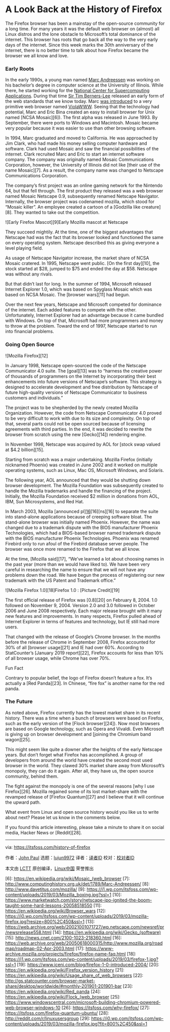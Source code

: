 [#]: collector: (lujun9972)
[#]: translator: (Moelf)
[#]: reviewer: ( )
[#]: publisher: ( )
[#]: url: ( )
[#]: subject: (A Look Back at the History of Firefox)
[#]: via: (https://itsfoss.com/history-of-firefox)
[#]: author: (John Paul https://itsfoss.com/author/john/)

A Look Back at the History of Firefox
======

The Firefox browser has been a mainstay of the open-source community for a long time. For many years it was the default web browser on (almost) all Linux distros and the lone obstacle to Microsoft’s total dominance of the internet. This browser has roots that go back all the way to the very early days of the internet. Since this week marks the 30th anniversary of the internet, there is no better time to talk about how Firefox became the browser we all know and love.

### Early Roots

In the early 1990s, a young man named [Marc Andreessen][1] was working on his bachelor’s degree in computer science at the University of Illinois. While there, he started working for the [National Center for Supercomputing Applications][2]. During that time [Sir Tim Berners-Lee][3] released an early form of the web standards that we know today. Marc [was introduced][4] to a very primitive web browser named [ViolaWWW][5]. Seeing that the technology had potential, Marc and Eric Bina created an easy to install browser for Unix named [NCSA Mosaic][6]). The first alpha was released in June 1993. By September, there were ports to Windows and Macintosh. Mosaic became very popular because it was easier to use than other browsing software.

In 1994, Marc graduated and moved to California. He was approached by Jim Clark, who had made his money selling computer hardware and software. Clark had used Mosaic and saw the financial possibilities of the internet. Clark recruited Marc and Eric to start an internet software company. The company was originally named Mosaic Communications Corporation, however, the University of Illinois did not like [their use of the name Mosaic][7]. As a result, the company name was changed to Netscape Communications Corporation.

The company’s first project was an online gaming network for the Nintendo 64, but that fell through. The first product they released was a web browser named Mosaic Netscape 0.9, subsequently renamed Netscape Navigator. Internally, the browser project was codenamed mozilla, which stood for “Mosaic killer”. An employee created a cartoon of a [Godzilla like creature][8]. They wanted to take out the competition.

![Early Firefox Mascot][9]Early Mozilla mascot at Netscape

They succeed mightily. At the time, one of the biggest advantages that Netscape had was the fact that its browser looked and functioned the same on every operating system. Netscape described this as giving everyone a level playing field.

As usage of Netscape Navigator increase, the market share of NCSA Mosaic cratered. In 1995, Netscape went public. [On the first day][10], the stock started at $28, jumped to $75 and ended the day at $58. Netscape was without any rivals.

But that didn’t last for long. In the summer of 1994, Microsoft released Internet Explorer 1.0, which was based on Spyglass Mosaic which was based on NCSA Mosaic. The [browser wars][11] had begun.

Over the next few years, Netscape and Microsoft competed for dominance of the internet. Each added features to compete with the other. Unfortunately, Internet Explorer had an advantage because it came bundled with Windows. On top of that, Microsoft had more programmers and money to throw at the problem. Toward the end of 1997, Netscape started to run into financial problems.

### Going Open Source

![Mozilla Firefox][12]

In January 1998, Netscape open-sourced the code of the Netscape Communicator 4.0 suite. The [goal][13] was to “harness the creative power of thousands of programmers on the Internet by incorporating their best enhancements into future versions of Netscape’s software. This strategy is designed to accelerate development and free distribution by Netscape of future high-quality versions of Netscape Communicator to business customers and individuals.”

The project was to be shepherded by the newly created Mozilla Organization. However, the code from Netscape Communicator 4.0 proved to be very difficult to work with due to its size and complexity. On top of that, several parts could not be open sourced because of licensing agreements with third parties. In the end, it was decided to rewrite the browser from scratch using the new [Gecko][14]) rendering engine.

In November 1998, Netscape was acquired by AOL for [stock swap valued at $4.2 billion][15].

Starting from scratch was a major undertaking. Mozilla Firefox (initially nicknamed Phoenix) was created in June 2002 and it worked on multiple operating systems, such as Linux, Mac OS, Microsoft Windows, and Solaris.

The following year, AOL announced that they would be shutting down browser development. The Mozilla Foundation was subsequently created to handle the Mozilla trademarks and handle the financing of the project. Initially, the Mozilla Foundation received $2 million in donations from AOL, IBM, Sun Microsystems, and Red Hat.

In March 2003, Mozilla [announced pl][16][a][16][ns][16] to separate the suite into stand-alone applications because of creeping software bloat. The stand-alone browser was initially named Phoenix. However, the name was changed due to a trademark dispute with the BIOS manufacturer Phoenix Technologies, which had a BIOS-based browser named trademark dispute with the BIOS manufacturer Phoenix Technologies. Phoenix was renamed Firebird only to run afoul of the Firebird database server people. The browser was once more renamed to the Firefox that we all know.

At the time, [Mozilla said][17], “We’ve learned a lot about choosing names in the past year (more than we would have liked to). We have been very careful in researching the name to ensure that we will not have any problems down the road. We have begun the process of registering our new trademark with the US Patent and Trademark office.”

![Mozilla Firefox 1.0][18]Firefox 1.0 : [Picture Credit][19]

The first official release of Firefox was [0.8][20] on February 8, 2004. 1.0 followed on November 9, 2004. Version 2.0 and 3.0 followed in October 2006 and June 2008 respectively. Each major release brought with it many new features and improvements. In many respects, Firefox pulled ahead of Internet Explorer in terms of features and technology, but IE still had more users.

That changed with the release of Google’s Chrome browser. In the months before the release of Chrome in September 2008, Firefox accounted for 30% of all [browser usage][21] and IE had over 60%. According to StatCounter’s [January 2019 report][22], Firefox accounts for less than 10% of all browser usage, while Chrome has over 70%.

Fun Fact

Contrary to popular belief, the logo of Firefox doesn’t feature a fox. It’s actually a [Red Panda][23]. In Chinese, “fire fox” is another name for the red panda.

### The Future

As noted above, Firefox currently has the lowest market share in its recent history. There was a time when a bunch of browsers were based on Firefox, such as the early version of the [Flock browser][24]). Now most browsers are based on Google technology, such as Opera and Vivaldi. Even Microsoft is giving up on browser development and [joining the Chromium band wagon][25].

This might seem like quite a downer after the heights of the early Netscape years. But don’t forget what Firefox has accomplished. A group of developers from around the world have created the second most used browser in the world. They clawed 30% market share away from Microsoft’s monopoly, they can do it again. After all, they have us, the open source community, behind them.

The fight against the monopoly is one of the several reasons [why I use Firefox][26]. Mozilla regained some of its lost market-share with the revamped release of [Firefox Quantum][27] and I believe that it will continue the upward path.

What event from Linux and open source history would you like us to write about next? Please let us know in the comments below.

If you found this article interesting, please take a minute to share it on social media, Hacker News or [Reddit][28].


--------------------------------------------------------------------------------

via: https://itsfoss.com/history-of-firefox

作者：[John Paul][a]
选题：[lujun9972][b]
译者：[译者ID](https://github.com/译者ID)
校对：[校对者ID](https://github.com/校对者ID)

本文由 [LCTT](https://github.com/LCTT/TranslateProject) 原创编译，[Linux中国](https://linux.cn/) 荣誉推出

[a]: https://itsfoss.com/author/john/
[b]: https://github.com/lujun9972
[1]: https://en.wikipedia.org/wiki/Marc_Andreessen
[2]: https://en.wikipedia.org/wiki/National_Center_for_Supercomputing_Applications
[3]: https://en.wikipedia.org/wiki/Tim_Berners-Lee
[4]: https://www.w3.org/DesignIssues/TimBook-old/History.html
[5]: http://viola.org/
[6]: https://en.wikipedia.org/wiki/Mosaic_(web_browser
[7]: http://www.computinghistory.org.uk/det/1789/Marc-Andreessen/
[8]: http://www.davetitus.com/mozilla/
[9]: https://i1.wp.com/itsfoss.com/wp-content/uploads/2019/03/Mozilla_boxing.jpg?ssl=1
[10]: https://www.marketwatch.com/story/netscape-ipo-ignited-the-boom-taught-some-hard-lessons-20058518550
[11]: https://en.wikipedia.org/wiki/Browser_wars
[12]: https://i0.wp.com/itsfoss.com/wp-content/uploads/2019/03/mozilla-firefox.jpg?resize=800%2C450&ssl=1
[13]: https://web.archive.org/web/20021001071727/wp.netscape.com/newsref/pr/newsrelease558.html
[14]: https://en.wikipedia.org/wiki/Gecko_(software)
[15]: http://news.cnet.com/2100-1023-218360.html
[16]: https://web.archive.org/web/20050618000315/http://www.mozilla.org/roadmap/roadmap-02-Apr-2003.html
[17]: https://www-archive.mozilla.org/projects/firefox/firefox-name-faq.html
[18]: https://i1.wp.com/itsfoss.com/wp-content/uploads/2019/03/firefox-1.jpg?ssl=1
[19]: https://www.iceni.com/blog/firefox-1-0-introduced-2004/
[20]: https://en.wikipedia.org/wiki/Firefox_version_history
[21]: https://en.wikipedia.org/wiki/Usage_share_of_web_browsers
[22]: http://gs.statcounter.com/browser-market-share/desktop/worldwide/#monthly-201901-201901-bar
[23]: https://en.wikipedia.org/wiki/Red_panda
[24]: https://en.wikipedia.org/wiki/Flock_(web_browser
[25]: https://www.windowscentral.com/microsoft-building-chromium-powered-web-browser-windows-10
[26]: https://itsfoss.com/why-firefox/
[27]: https://itsfoss.com/firefox-quantum-ubuntu/
[28]: http://reddit.com/r/linuxusersgroup
[29]: https://i0.wp.com/itsfoss.com/wp-content/uploads/2019/03/mozilla-firefox.jpg?fit=800%2C450&ssl=1
